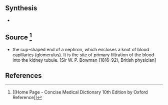 ## Synthesis
- 
## Source [^1]
- the cup-shaped end of a nephron, which encloses a knot of blood capillaries (glomerulus). It is the site of primary filtration of the blood into the kidney tubule. \[Sir W. P. Bowman (1816-92), British physician]
## References

[^1]: [[Home Page - Concise Medical Dictionary 10th Edition by Oxford Reference]]